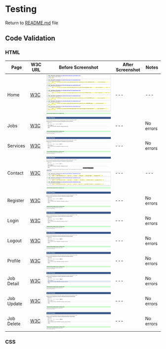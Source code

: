 # Testing

Return to [README.md](README.md) file

## Code Validation

### HTML

| Page | W3C URL | Before Screenshot | After Screenshot | Notes |
| --- | --- | --- | --- | --- |
| Home | [W3C](https://validator.w3.org/nu/?doc=https%3A%2F%2Faxiom-recruitment-f7943c5e25ff.herokuapp.com%2F) | ![Home before](axiom/documentation/testing/w3c_home_before.png) | --- | --- |
| Jobs | [W3C](https://validator.w3.org/nu/?doc=https%3A%2F%2Faxiom-recruitment-f7943c5e25ff.herokuapp.com%2Fpostings%2F) | ![Jobs before](axiom/documentation/testing/w3c_jobs_before.png) | --- | No errors |
| Services | [W3C](https://validator.w3.org/nu/?doc=https%3A%2F%2Faxiom-recruitment-f7943c5e25ff.herokuapp.com%2Fservices%2F) | ![Services before](axiom/documentation/testing/w3c_services_before.png) | --- | No errors |
| Contact | [W3C](https://validator.w3.org/nu/?doc=https%3A%2F%2Faxiom-recruitment-f7943c5e25ff.herokuapp.com%2Fcontact%2F) | ![Contact before](axiom/documentation/testing/w3c_contact_before.png) | --- | --- |
| Register | [W3C](https://validator.w3.org/nu/?doc=https%3A%2F%2Faxiom-recruitment-f7943c5e25ff.herokuapp.com%2Fregister%2F) | ![Register](axiom/documentation/testing/w3c_register_before.png) | --- | No errors |
| Login | [W3C](https://validator.w3.org/nu/?doc=https%3A%2F%2Faxiom-recruitment-f7943c5e25ff.herokuapp.com%2Flogin%2F) | ![Login](axiom/documentation/testing/w3c_login_before.png) | --- | No errors |
| Logout | [W3C](https://validator.w3.org/nu/?doc=https%3A%2F%2Faxiom-recruitment-f7943c5e25ff.herokuapp.com%2Flogout%2F) | ![Logout](axiom/documentation/testing/w3c_logout_before.png) | --- | No errors |
| Profile | [W3C](https://validator.w3.org/nu/?doc=https%3A%2F%2Faxiom-recruitment-f7943c5e25ff.herokuapp.com%2Fprofile%2F) | ![Profile](axiom/documentation/testing/w3c_profile_before.png) | --- | No errors |
| Job Detail | [W3C](https://validator.w3.org/nu/?doc=https%3A%2F%2Faxiom-recruitment-f7943c5e25ff.herokuapp.com%2Fjob%2F13%2F) | ![Detail](axiom/documentation/testing/w3c_detail_before.png) | --- | No errors |
| Job Update | [W3C](https://validator.w3.org/nu/?doc=https%3A%2F%2Faxiom-recruitment-f7943c5e25ff.herokuapp.com%2Fjob%2F13%2Fupdate%2F) | ![Update](axiom/documentation/testing/w3c_update_before.png) | --- | No errors |
| Job Delete | [W3C](https://validator.w3.org/nu/?doc=https%3A%2F%2Faxiom-recruitment-f7943c5e25ff.herokuapp.com%2Fjob%2F13%2Fdelete%2F) | ![Delete](axiom/documentation/testing/w3c_delete_before.png) | --- | No errors |


### CSS